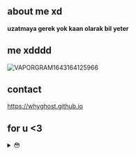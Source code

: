## about me xd

**uzatmaya gerek yok kaan olarak bil yeter**

## me xdddd

![VAPORGRAM1643164125966](https://user-images.githubusercontent.com/81658277/153286122-8bcb51bb-6363-4682-accf-3ead93fa62b7.jpg)

## contact

https://whyghost.github.io




## for u <3

<details>
  <summary>😳</summary>
    fck u
</details>
